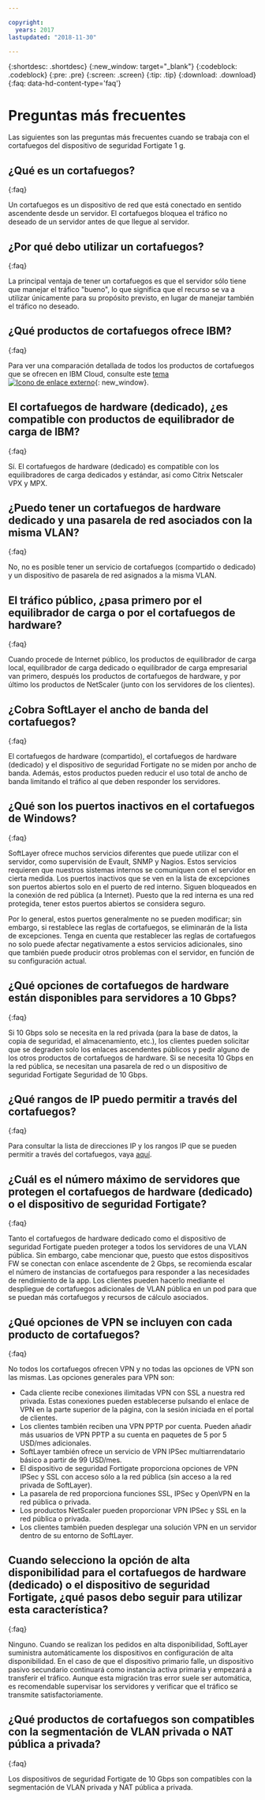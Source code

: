 ```yaml
---

copyright:
  years: 2017
lastupdated: "2018-11-30"

---
```


{:shortdesc: .shortdesc}
{:new_window: target="_blank"}
{:codeblock: .codeblock}
{:pre: .pre}
{:screen: .screen}
{:tip: .tip}
{:download: .download}
{:faq: data-hd-content-type='faq'}

# Preguntas más frecuentes
Las siguientes son las preguntas más frecuentes cuando se trabaja con el cortafuegos del dispositivo de seguridad Fortigate 1 g.

## ¿Qué es un cortafuegos?
{:faq}

Un cortafuegos es un dispositivo de red que está conectado en sentido ascendente desde un servidor. El cortafuegos bloquea el tráfico no deseado de un servidor antes de que llegue al servidor.

## ¿Por qué debo utilizar un cortafuegos?
{:faq}

La principal ventaja de tener un cortafuegos es que el servidor sólo tiene que manejar el tráfico "bueno", lo que significa que el recurso se va a utilizar únicamente para su propósito previsto, en lugar de manejar también el tráfico no deseado.

## ¿Qué productos de cortafuegos ofrece IBM?
{:faq}

Para ver una comparación detallada de todos los productos de cortafuegos que se ofrecen en IBM Cloud, consulte este [tema ![Icono de enlace externo](../../icons/launch-glyph.svg "Icono de enlace externo")](/docs/infrastructure/fortigate-10g/explore-firewalls.html#explore-firewalls){: new_window}. 

## El cortafuegos de hardware (dedicado), ¿es compatible con productos de equilibrador de carga de IBM?
{:faq}

Sí. El cortafuegos de hardware (dedicado) es compatible con los equilibradores de carga dedicados y estándar, así como Citrix Netscaler VPX y MPX.

## ¿Puedo tener un cortafuegos de hardware dedicado y una pasarela de red asociados con la misma VLAN?
{:faq}

No, no es posible tener un servicio de cortafuegos (compartido o dedicado) y un dispositivo de pasarela de red asignados a la misma VLAN. 

## El tráfico público, ¿pasa primero por el equilibrador de carga o por el cortafuegos de hardware?
{:faq}

Cuando procede de Internet público, los productos de equilibrador de carga local, equilibrador de carga dedicado o equilibrador de carga empresarial van primero, después los productos de cortafuegos de hardware, y por último los productos de NetScaler (junto con los servidores de los clientes).

## ¿Cobra SoftLayer el ancho de banda del cortafuegos?
{:faq}

El cortafuegos de hardware (compartido), el cortafuegos de hardware (dedicado) y el dispositivo de seguridad Fortigate no se miden por ancho de banda.  Además, estos productos pueden reducir el uso total de ancho de banda limitando el tráfico al que deben responder los servidores.

## ¿Qué son los puertos inactivos en el cortafuegos de Windows?
{:faq}

SoftLayer ofrece muchos servicios diferentes que puede utilizar con el servidor, como supervisión de Evault, SNMP y Nagios. Estos servicios requieren que nuestros sistemas internos se comuniquen con el servidor en cierta medida. Los puertos inactivos que se ven en la lista de excepciones son puertos abiertos solo en el puerto de red interno. Siguen bloqueados en la conexión de red pública (a Internet). Puesto que la red interna es una red protegida, tener estos puertos abiertos se considera seguro.

Por lo general, estos puertos generalmente no se pueden modificar; sin embargo, si restablece las reglas de cortafuegos, se eliminarán de la lista de excepciones. Tenga en cuenta que restablecer las reglas de cortafuegos no solo puede afectar negativamente a estos servicios adicionales, sino que también puede producir otros problemas con el servidor, en función de su configuración actual.

## ¿Qué opciones de cortafuegos de hardware están disponibles para servidores a 10 Gbps?
{:faq}

Si 10 Gbps solo se necesita en la red privada (para la base de datos, la copia de seguridad, el almacenamiento, etc.), los clientes pueden solicitar que se degraden solo los enlaces ascendentes públicos y pedir alguno de los otros productos de cortafuegos de hardware. Si se necesita 10 Gbps en la red pública, se necesitan una pasarela de red o un dispositivo de seguridad Fortigate Seguridad de 10 Gbps.

## ¿Qué rangos de IP puedo permitir a través del cortafuegos?
{:faq}

Para consultar la lista de direcciones IP y los rangos IP que se pueden permitir a través del cortafuegos, vaya [aquí](ips.html). 

## ¿Cuál es el número máximo de servidores que protegen el cortafuegos de hardware (dedicado) o el dispositivo de seguridad Fortigate?
{:faq}

Tanto el cortafuegos de hardware dedicado como el dispositivo de seguridad Fortigate pueden proteger a todos los servidores de una VLAN pública.  Sin embargo, cabe mencionar que, puesto que estos dispositivos FW se conectan con enlace ascendente de 2 Gbps, se recomienda escalar el número de instancias de cortafuegos para responder a las necesidades de rendimiento de la app. Los clientes pueden hacerlo mediante el despliegue de cortafuegos adicionales de VLAN pública en un pod para que se puedan más cortafuegos y recursos de cálculo asociados.

## ¿Qué opciones de VPN se incluyen con cada producto de cortafuegos?
{:faq}

No todos los cortafuegos ofrecen VPN y no todas las opciones de VPN son las mismas.  Las opciones generales para VPN son:

* Cada cliente recibe conexiones ilimitadas VPN con SSL a nuestra red privada. Estas conexiones pueden establecerse pulsando el enlace de VPN en la parte superior de la página, con la sesión iniciada en el portal de clientes.
* Los clientes también reciben una VPN PPTP por cuenta. Pueden añadir más usuarios de VPN PPTP a su cuenta en paquetes de 5 por 5 USD/mes adicionales.
* SoftLayer también ofrece un servicio de VPN IPSec multiarrendatario básico a partir de 99 USD/mes.
* El dispositivo de seguridad Fortigate proporciona opciones de VPN IPSec y SSL con acceso sólo a la red pública (sin acceso a la red privada de SoftLayer).
* La pasarela de red proporciona funciones SSL, IPSec y OpenVPN en la red pública o privada.
* Los productos NetScaler pueden proporcionar VPN IPSec y SSL en la red pública o privada.
* Los clientes también pueden desplegar una solución VPN en un servidor dentro de su entorno de SoftLayer.

## Cuando selecciono la opción de alta disponibilidad para el cortafuegos de hardware (dedicado) o el dispositivo de seguridad Fortigate, ¿qué pasos debo seguir para utilizar esta característica?
{:faq}

Ninguno. Cuando se realizan los pedidos en alta disponibilidad, SoftLayer suministra automáticamente los dispositivos en configuración de alta disponibilidad.  En el caso de que el dispositivo primario falle, un dispositivo pasivo secundario continuará como instancia activa primaria y empezará a transferir el tráfico.  Aunque esta migración tras error suele ser automática, es recomendable supervisar los servidores y verificar que el tráfico se transmite satisfactoriamente.

## ¿Qué productos de cortafuegos son compatibles con la segmentación de VLAN privada o NAT pública a privada?
{:faq}

Los dispositivos de seguridad Fortigate de 10 Gbps son compatibles con la segmentación de VLAN privada y NAT pública a privada. 
